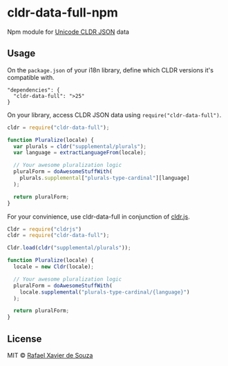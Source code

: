 # cldr-data-full-npm

Npm module for [Unicode CLDR JSON][] data

[Unicode CLDR JSON]: http://cldr.unicode.org/index/cldr-spec/json

## Usage

On the `package.json` of your i18n library, define which CLDR versions it's
compatible with.

    "dependencies": {
      "cldr-data-full": ">25"
    }

On your library, access CLDR JSON data using `require("cldr-data-full")`.

```javascript
cldr = require("cldr-data-full");

function Pluralize(locale) {
  var plurals = cldr("supplemental/plurals");
  var language = extractLanguageFrom(locale);

  // Your awesome pluralization logic
  pluralForm = doAwesomeStuffWith(
    plurals.supplemental["plurals-type-cardinal"][language]
  );

  return pluralForm;
}
```

For your convinience, use cldr-data-full in conjunction of [cldr.js][].

[cldr.js]: https://github.com/rxaviers/cldrjs

```javascript
Cldr = require("cldrjs")
cldr = require("cldr-data-full");

Cldr.load(cldr("supplemental/plurals"));

function Pluralize(locale) {
  locale = new Cldr(locale);

  // Your awesome pluralization logic
  pluralForm = doAwesomeStuffWith(
    locale.supplemental("plurals-type-cardinal/{language}")
  );

  return pluralForm;
}
```

## License

MIT © [Rafael Xavier de Souza](http://rafael.xavier.blog.br)
